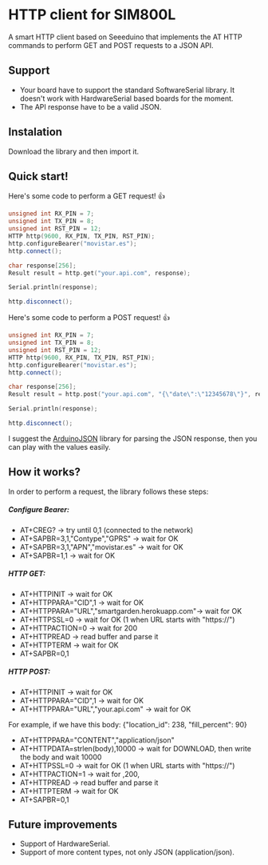 
# HTTP client for SIM800L
A smart HTTP client based on Seeeduino that implements the AT HTTP commands to perform GET and POST requests to a JSON API.

## Support
* Your board have to support the standard SoftwareSerial library. It doesn't  work with HardwareSerial based boards for the moment.
* The API response have to be a valid JSON.

## Instalation
Download the library and then import it.

## Quick start!

Here's some code to perform a GET request! :+1:

``` c++
unsigned int RX_PIN = 7;
unsigned int TX_PIN = 8;
unsigned int RST_PIN = 12;
HTTP http(9600, RX_PIN, TX_PIN, RST_PIN);
http.configureBearer("movistar.es");
http.connect();

char response[256];
Result result = http.get("your.api.com", response);

Serial.println(response);

http.disconnect();

```

Here's some code to perform a POST request! :+1:

``` c++
unsigned int RX_PIN = 7;
unsigned int TX_PIN = 8;
unsigned int RST_PIN = 12;
HTTP http(9600, RX_PIN, TX_PIN, RST_PIN);
http.configureBearer("movistar.es");
http.connect();

char response[256];
Result result = http.post("your.api.com", "{\"date\":\"12345678\"}", response);

Serial.println(response);

http.disconnect();
```

I suggest the [ArduinoJSON](https://github.com/bblanchon/ArduinoJson) library for parsing the JSON response, then you can play with the values easily.


## How it works?
In order to perform a request, the library follows these steps:

##### Configure Bearer:

  - AT+CREG? -> try until 0,1 (connected to the network)
  - AT+SAPBR=3,1,"Contype","GPRS" -> wait for OK
  - AT+SAPBR=3,1,"APN","movistar.es" -> wait for OK
  - AT+SAPBR=1,1 -> wait for OK

##### HTTP GET:

  - AT+HTTPINIT -> wait for OK
  - AT+HTTPPARA="CID",1 -> wait for OK
  - AT+HTTPPARA="URL","smartgarden.herokuapp.com"-> wait for OK
  - AT+HTTPSSL=0 -> wait for OK (1 when URL starts with "https://")
  - AT+HTTPACTION=0 -> wait for 200
  - AT+HTTPREAD -> read buffer and parse it
  - AT+HTTPTERM -> wait for OK
  - AT+SAPBR=0,1

##### HTTP POST:
  - AT+HTTPINIT -> wait for OK
  - AT+HTTPPARA="CID",1 -> wait for OK
  - AT+HTTPPARA="URL","your.api.com" -> wait for OK

  For example, if we have this body: {"location_id": 238, "fill_percent": 90}

  - AT+HTTPPARA="CONTENT","application/json"
  - AT+HTTPDATA=strlen(body),10000 -> wait for DOWNLOAD, then write the body and wait 10000
  - AT+HTTPSSL=0 -> wait for OK (1 when URL starts with "https://")
  - AT+HTTPACTION=1 -> wait for ,200,
  - AT+HTTPREAD -> read buffer and parse it
  - AT+HTTPTERM -> wait for OK
  - AT+SAPBR=0,1

## Future improvements

- Support of HardwareSerial.
- Support of more content types, not only JSON (application/json).
